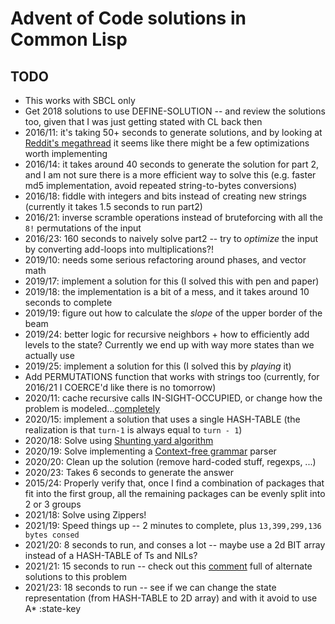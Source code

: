 # Advent of Code solutions in Common Lisp

## TODO

- This works with SBCL only
- Get 2018 solutions to use DEFINE-SOLUTION -- and review the solutions too,
  given that I was just getting stated with CL back then
- 2016/11: it's taking 50+ seconds to generate solutions, and by looking at
  [Reddit's
  megathread](https://www.reddit.com/r/adventofcode/comments/5hoia9/2016_day_11_solutions/)
  it seems like there might be a few optimizations worth implementing
- 2016/14: it takes around 40 seconds to generate the solution for part 2, and
  I am not sure there is a more efficient way to solve this (e.g. faster md5
  implementation, avoid repeated string-to-bytes conversions)
- 2016/18: fiddle with integers and bits instead of creating new strings
  (currently it takes 1.5 seconds to run part2)
- 2016/21: inverse scramble operations instead of bruteforcing with all the
  `8!` permutations of the input
- 2016/23: 160 seconds to naively solve part2 -- try to _optimize_ the input
  by converting add-loops into multiplications?!
- 2019/10: needs some serious refactoring around phases, and vector math
- 2019/17: implement a solution for this (I solved this with pen and paper)
- 2019/18: the implementation is a bit of a mess, and it takes around 10
  seconds to complete
- 2019/19: figure out how to calculate the _slope_ of the upper border of the
  beam
- 2019/24: better logic for recursive neighbors + how to efficiently add
  levels to the state? Currently we end up with way more states than we
  actually use
- 2019/25: implement a solution for this (I solved this by _playing_ it)
- Add PERMUTATIONS function that works with strings too (currently, for
  2016/21 I COERCE'd like there is no tomorrow)
- 2020/11: cache recursive calls IN-SIGHT-OCCUPIED, or change how the problem
  is modeled...[completely](http://clj-me.cgrand.net/2011/08/19/conways-game-of-life/)
- 2020/15: implement a solution that uses a single HASH-TABLE (the realization
  is that `turn-1` is always equal to `turn - 1`)
- 2020/18: Solve using [Shunting yard
  algorithm](https://en.wikipedia.org/wiki/Shunting-yard_algorithm)
- 2020/19: Solve implementing a [Context-free
  grammar](https://en.wikipedia.org/wiki/Context-free_grammar) parser
- 2020/20: Clean up the solution (remove hard-coded stuff, regexps, ...)
- 2020/23: Takes 6 seconds to generate the answer
- 2015/24: Properly verify that, once I find a combination of packages that fit
  into the first group, all the remaining packages can be evenly split into
  2 or 3 groups
- 2021/18: Solve using Zippers!
- 2021/19: Speed things up -- 2 minutes to complete, plus `13,399,299,136 bytes consed`
- 2021/20: 8 seconds to run, and conses a lot -- maybe use a 2d BIT array
  instead of a HASH-TABLE of Ts and NILs?
- 2021/21: 15 seconds to run -- check out this
  [comment](https://www.reddit.com/r/adventofcode/comments/rlxhmg/2021_day_22_solutions/hpkzqb5/)
  full of alternate solutions to this problem
- 2021/23: 18 seconds to run -- see if we can change the state representation
  (from HASH-TABLE to 2D array) and with it avoid to use A* :state-key

